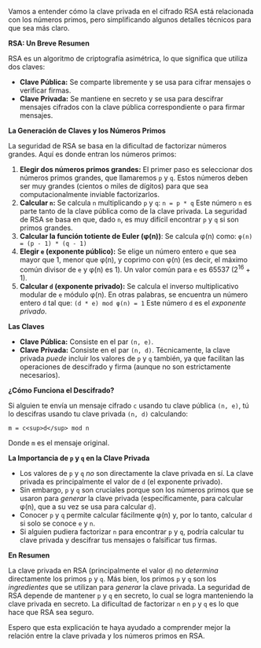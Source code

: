 Vamos a entender cómo la clave privada en el cifrado RSA está relacionada con los números primos, pero simplificando algunos detalles técnicos para que sea más claro.

**RSA: Un Breve Resumen**

RSA es un algoritmo de criptografía asimétrica, lo que significa que utiliza dos claves:

*   **Clave Pública:** Se comparte libremente y se usa para cifrar mensajes o verificar firmas.
*   **Clave Privada:** Se mantiene en secreto y se usa para descifrar mensajes cifrados con la clave pública correspondiente o para firmar mensajes.

**La Generación de Claves y los Números Primos**

La seguridad de RSA se basa en la dificultad de factorizar números grandes. Aquí es donde entran los números primos:

1.  **Elegir dos números primos grandes:** El primer paso es seleccionar dos números primos grandes, que llamaremos `p` y `q`. Estos números deben ser muy grandes (cientos o miles de dígitos) para que sea computacionalmente inviable factorizarlos.
2.  **Calcular `n`:** Se calcula `n` multiplicando `p` y `q`:
    `n = p * q`
    Este número `n` es parte tanto de la clave pública como de la clave privada.  La seguridad de RSA se basa en que, dado `n`, es muy difícil encontrar `p` y `q` si son primos grandes.
3.  **Calcular la función totiente de Euler (φ(n))**: Se calcula φ(n) como:
    `φ(n) = (p - 1) * (q - 1)`
4.  **Elegir `e` (exponente público):** Se elige un número entero `e` que sea mayor que 1, menor que φ(n), y coprimo con φ(n) (es decir, el máximo común divisor de `e` y φ(n) es 1). Un valor común para `e` es 65537 (2<sup>16</sup> + 1).
5.  **Calcular `d` (exponente privado):** Se calcula el inverso multiplicativo modular de `e` módulo φ(n).  En otras palabras, se encuentra un número entero `d` tal que:
    `(d * e) mod φ(n) = 1`
    Este número `d` es el *exponente privado*.

**Las Claves**

*   **Clave Pública:** Consiste en el par `(n, e)`.
*   **Clave Privada:** Consiste en el par `(n, d)`.  Técnicamente, la clave privada *puede* incluir los valores de `p` y `q` también, ya que facilitan las operaciones de descifrado y firma (aunque no son estrictamente necesarios).

**¿Cómo Funciona el Descifrado?**

Si alguien te envía un mensaje cifrado `c` usando tu clave pública `(n, e)`, tú lo descifras usando tu clave privada `(n, d)` calculando:

`m = c<sup>d</sup> mod n`

Donde `m` es el mensaje original.

**La Importancia de `p` y `q` en la Clave Privada**

*   Los valores de `p` y `q` *no* son directamente la clave privada en sí. La clave privada es principalmente el valor de `d` (el exponente privado).
*   Sin embargo, `p` y `q` son cruciales porque son los números primos que se usaron para *generar* la clave privada (específicamente, para calcular φ(n), que a su vez se usa para calcular `d`).
*   Conocer `p` y `q` permite calcular fácilmente φ(n) y, por lo tanto, calcular `d` si solo se conoce `e` y `n`.
*   Si alguien pudiera factorizar `n` para encontrar `p` y `q`, podría calcular tu clave privada y descifrar tus mensajes o falsificar tus firmas.

**En Resumen**

La clave privada en RSA (principalmente el valor `d`) no *determina* directamente los primos `p` y `q`.  Más bien, los primos `p` y `q` son los *ingredientes* que se utilizan para *generar* la clave privada.  La seguridad de RSA depende de mantener `p` y `q` en secreto, lo cual se logra manteniendo la clave privada en secreto. La dificultad de factorizar `n` en `p` y `q` es lo que hace que RSA sea seguro.

Espero que esta explicación te haya ayudado a comprender mejor la relación entre la clave privada y los números primos en RSA.

